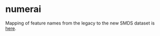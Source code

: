 # numerai

Mapping of feature names from the legacy to the new SMDS dataset is [here](feature_mapping.csv).
